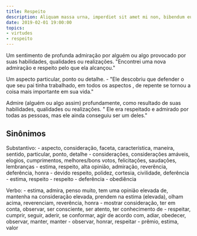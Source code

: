 ```yaml
---
title: Respeito
description: Aliquam massa urna, imperdiet sit amet mi non, bibendum euismod est.
date: 2019-02-01 19:00:00
topics: 
- virtudes
- respeito
---
```


Um sentimento de profunda admiração por alguém ou algo provocado por suas habilidades, qualidades ou realizações.
	"Encontrei uma nova admiração e respeito pelo que ela alcançou."

Um aspecto particular, ponto ou detalhe.
	- "Ele descobriu que defender o que seu pai tinha trabalhado, em todos os aspectos , de repente se tornou a coisa mais importante em sua vida."

Admire (alguém ou algo assim) profundamente, como resultado de suas habilidades, qualidades ou realizações.
	" Ele era respeitado e admirado por todas as pessoas, mas ele ainda conseguiu ser um deles."

## Sinônimos
Substantivo:
	- aspecto, consideração, faceta, característica, maneira, sentido, particular, ponto, detalhe
	- considerações, considerações amáveis, elogios, cumprimentos, melhores/bons votos, felicitações, saudações, lembranças
	- estima, respeito, alta opinião, admiração, reverência, deferência, honra
	- devido respeito, polidez, cortesia, civilidade, deferência
	- estima, respeito
	- respeito
	- deferência
	- obediência

Verbo:
	- estima, admira, penso muito, tem uma opinião elevada de, mantenha na consideração elevada, prendem na estima (elevada), olham acima, reverenciam, reverência, honra
	- mostrar consideração, ter em conta, observar, ser consciente, ser atento, ter conhecimento de
	- respeitar, cumprir, seguir, aderir, se conformar, agir de acordo com, adiar, obedecer, observar, manter, manter
	- observar, honrar, respeitar
	- prêmio, estima, valor

